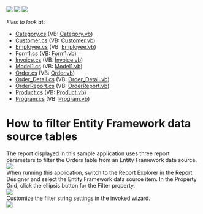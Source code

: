 <!-- default badges list -->
![](https://img.shields.io/endpoint?url=https://codecentral.devexpress.com/api/v1/VersionRange/128601000/17.2.3%2B)
[![](https://img.shields.io/badge/Open_in_DevExpress_Support_Center-FF7200?style=flat-square&logo=DevExpress&logoColor=white)](https://supportcenter.devexpress.com/ticket/details/T571962)
[![](https://img.shields.io/badge/📖_How_to_use_DevExpress_Examples-e9f6fc?style=flat-square)](https://docs.devexpress.com/GeneralInformation/403183)
<!-- default badges end -->
<!-- default file list -->
*Files to look at*:

* [Category.cs](./CS/WindowsFormsApp13/Category.cs) (VB: [Category.vb](./VB/WindowsFormsApp13/Category.vb))
* [Customer.cs](./CS/WindowsFormsApp13/Customer.cs) (VB: [Customer.vb](./VB/WindowsFormsApp13/Customer.vb))
* [Employee.cs](./CS/WindowsFormsApp13/Employee.cs) (VB: [Employee.vb](./VB/WindowsFormsApp13/Employee.vb))
* [Form1.cs](./CS/WindowsFormsApp13/Form1.cs) (VB: [Form1.vb](./VB/WindowsFormsApp13/Form1.vb))
* [Invoice.cs](./CS/WindowsFormsApp13/Invoice.cs) (VB: [Invoice.vb](./VB/WindowsFormsApp13/Invoice.vb))
* [Model1.cs](./CS/WindowsFormsApp13/Model1.cs) (VB: [Model1.vb](./VB/WindowsFormsApp13/Model1.vb))
* [Order.cs](./CS/WindowsFormsApp13/Order.cs) (VB: [Order.vb](./VB/WindowsFormsApp13/Order.vb))
* [Order_Detail.cs](./CS/WindowsFormsApp13/Order_Detail.cs) (VB: [Order_Detail.vb](./VB/WindowsFormsApp13/Order_Detail.vb))
* [OrderReport.cs](./CS/WindowsFormsApp13/OrderReport.cs) (VB: [OrderReport.vb](./VB/WindowsFormsApp13/OrderReport.vb))
* [Product.cs](./CS/WindowsFormsApp13/Product.cs) (VB: [Product.vb](./VB/WindowsFormsApp13/Product.vb))
* [Program.cs](./CS/WindowsFormsApp13/Program.cs) (VB: [Program.vb](./VB/WindowsFormsApp13/Program.vb))
<!-- default file list end -->
# How to filter Entity Framework data source tables


<p>The report displayed in this sample application uses three report parameters to filter the Orders table from an Entity Framework data source.<br><img src="https://raw.githubusercontent.com/DevExpress-Examples/how-to-filter-entity-framework-data-source-tables-t571962/17.2.3+/media/334022cf-75f1-4858-92c9-15eed0e72c74.png"><br>When running this application, switch to the Report Explorer in the Report Designer and select the Entity Framework data source item. In the Property Grid, click the ellipsis button for the Filter property.<br><img src="https://raw.githubusercontent.com/DevExpress-Examples/how-to-filter-entity-framework-data-source-tables-t571962/17.2.3+/media/bd416468-c81c-4fae-be30-11a2cb901471.png"><br>Customize the filter string settings in the invoked wizard.<br><img src="https://raw.githubusercontent.com/DevExpress-Examples/how-to-filter-entity-framework-data-source-tables-t571962/17.2.3+/media/f86a10b6-181e-4b2f-ba48-363754952e57.png"></p>

<br/>


